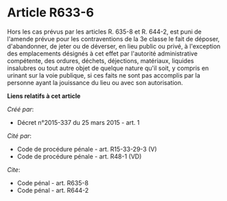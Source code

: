 # Article R633-6

Hors les cas prévus par les articles R. 635-8 et R. 644-2, est puni de l'amende prévue pour les contraventions de la 3e
classe le fait de déposer, d'abandonner, de jeter ou de déverser, en lieu public ou privé, à l'exception des emplacements
désignés à cet effet par l'autorité administrative compétente, des ordures, déchets, déjections, matériaux, liquides
insalubres ou tout autre objet de quelque nature qu'il soit, y compris en urinant sur la voie publique, si ces faits ne sont
pas accomplis par la personne ayant la jouissance du lieu ou avec son autorisation.

**Liens relatifs à cet article**

_Créé par_:

  - Décret n°2015-337 du 25 mars 2015 - art. 1

_Cité par_:

  - Code de procédure pénale - art. R15-33-29-3 (V)
  - Code de procédure pénale - art. R48-1 (VD)

_Cite_:

  - Code pénal - art. R635-8
  - Code pénal - art. R644-2
